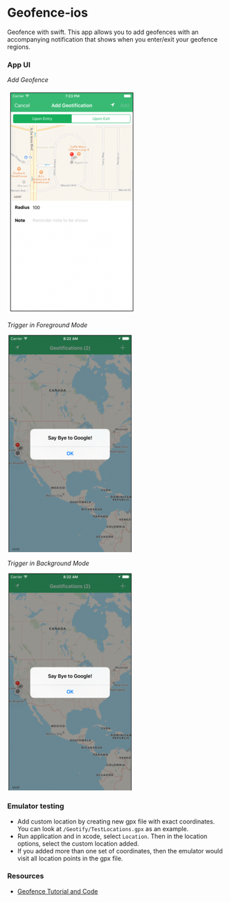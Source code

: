 # Geofence-ios
Geofence with swift. This app allows you to add geofences with an accompanying notification that shows when you enter/exit your geofence regions.

### App UI

*Add Geofence*

![alt text](images/add-geofence.png "Add Geofence")


*Trigger in Foreground Mode*

![alt text](images/fg-geofence-trigger.png "Foreground Trigger")


*Trigger in Background Mode*

![alt text](images/fg-geofence-trigger.png "Foreground Trigger")


### Emulator testing
- Add custom location by creating new gpx file with exact coordinates. You can look at `/Geotify/TestLocations.gpx` as an example.
- Run application and in xcode, select `Location`. Then in the location options, select the custom location added.
- If you added more than one set of coordinates, then the emulator would visit all location points in the gpx file.



### Resources
 - [Geofence Tutorial and Code](https://www.raywenderlich.com/136165/core-location-geofencing-tutorial)
